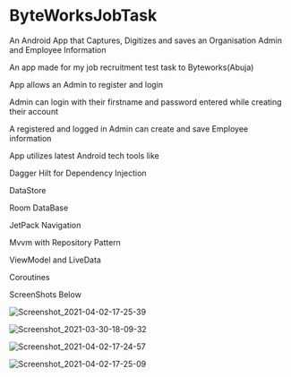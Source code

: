 # ByteWorksJobTask
An Android App that Captures, Digitizes and saves an Organisation Admin and Employee Information

An app made for my job recruitment test task to Byteworks(Abuja)

App allows an Admin to register and login

Admin can login with their firstname and password entered while creating their account

A registered and logged in Admin can create and save Employee information

App utilizes latest Android tech tools like

Dagger Hilt for Dependency Injection

DataStore

Room DataBase

JetPack Navigation 

Mvvm with Repository Pattern

ViewModel and LiveData

Coroutines

ScreenShots Below

![Screenshot_2021-04-02-17-25-39](https://user-images.githubusercontent.com/44091450/113434806-7909e080-9396-11eb-952a-ad0b954ac093.png)

![Screenshot_2021-03-30-18-09-32](https://user-images.githubusercontent.com/44091450/113028633-58484d80-9140-11eb-8867-213587cd2f0b.png)

![Screenshot_2021-04-02-17-24-57](https://user-images.githubusercontent.com/44091450/113434807-7909e080-9396-11eb-8f1c-d3e1bb7075b5.png)

![Screenshot_2021-04-02-17-25-09](https://user-images.githubusercontent.com/44091450/113434808-7909e080-9396-11eb-9b1e-d5cc17fbf8f8.png)
